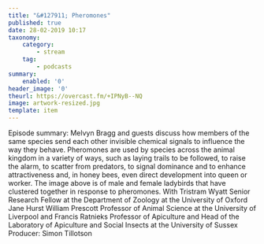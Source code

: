 ```yaml
---
title: "&#127911; Pheromones"
published: true
date: 28-02-2019 10:17
taxonomy:
    category:
        - stream
    tag:
        - podcasts
summary:
    enabled: '0'
header_image: '0'
theurl: https://overcast.fm/+IPNyB--NQ
image: artwork-resized.jpg
template: item
---
```

 
Episode summary: Melvyn Bragg and guests discuss how members of the same species send each other invisible chemical signals to influence the way they behave. Pheromones are used by species across the animal kingdom in a variety of ways, such as laying trails to be followed, to raise the alarm, to scatter from predators, to signal dominance and to enhance attractiveness and, in honey bees, even direct development into queen or worker. The image above is of male and female ladybirds that have clustered together in response to pheromones. With Tristram Wyatt Senior Research Fellow at the Department of Zoology at the University of Oxford Jane Hurst William Prescott Professor of Animal Science at the University of Liverpool and Francis Ratnieks Professor of Apiculture and Head of the Laboratory of Apiculture and Social Insects at the University of Sussex Producer: Simon Tillotson
